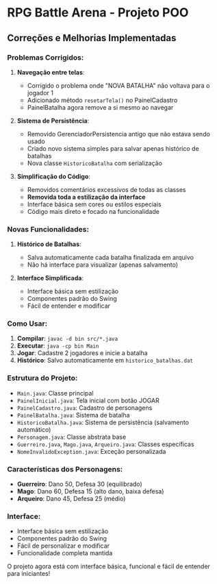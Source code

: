 # RPG Battle Arena - Projeto POO

## Correções e Melhorias Implementadas

### Problemas Corrigidos:

1. **Navegação entre telas**: 
   - Corrigido o problema onde "NOVA BATALHA" não voltava para o jogador 1
   - Adicionado método `resetarTela()` no PainelCadastro
   - PainelBatalha agora remove a si mesmo ao navegar

2. **Sistema de Persistência**:
   - Removido GerenciadorPersistencia antigo que não estava sendo usado
   - Criado novo sistema simples para salvar apenas histórico de batalhas
   - Nova classe `HistoricoBatalha` com serialização

3. **Simplificação do Código**:
   - Removidos comentários excessivos de todas as classes
   - **Removida toda a estilização da interface**
   - Interface básica sem cores ou estilos especiais
   - Código mais direto e focado na funcionalidade

### Novas Funcionalidades:

1. **Histórico de Batalhas**:
   - Salva automaticamente cada batalha finalizada em arquivo
   - Não há interface para visualizar (apenas salvamento)

2. **Interface Simplificada**:
   - Interface básica sem estilização
   - Componentes padrão do Swing
   - Fácil de entender e modificar

### Como Usar:

1. **Compilar**: `javac -d bin src/*.java`
2. **Executar**: `java -cp bin Main`
3. **Jogar**: Cadastre 2 jogadores e inicie a batalha
4. **Histórico**: Salvo automaticamente em `historico_batalhas.dat`

### Estrutura do Projeto:

- `Main.java`: Classe principal
- `PainelInicial.java`: Tela inicial com botão JOGAR
- `PainelCadastro.java`: Cadastro de personagens
- `PainelBatalha.java`: Sistema de batalha
- `HistoricoBatalha.java`: Sistema de persistência (salvamento automático)
- `Personagem.java`: Classe abstrata base
- `Guerreiro.java`, `Mago.java`, `Arqueiro.java`: Classes específicas
- `NomeInvalidoException.java`: Exceção personalizada

### Características dos Personagens:

- **Guerreiro**: Dano 50, Defesa 30 (equilibrado)
- **Mago**: Dano 60, Defesa 15 (alto dano, baixa defesa)
- **Arqueiro**: Dano 45, Defesa 25 (médio)

### Interface:

- Interface básica sem estilização
- Componentes padrão do Swing
- Fácil de personalizar e modificar
- Funcionalidade completa mantida

O projeto agora está com interface básica, funcional e fácil de entender para iniciantes!
